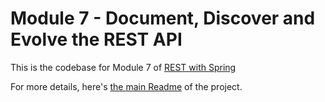 # Module 7 - Document, Discover and Evolve the REST API
This is the codebase for Module 7 of [REST with Spring](http://bit.ly/restwithspring)

For more details, here's [the main Readme](https://github.com/eugenp/REST-With-Spring/wiki) of the project. 
